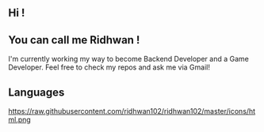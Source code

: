 ## Hi !
## You can call me Ridhwan !
I'm currently working my way to become Backend Developer and a Game Developer.
Feel free to check my repos and ask me via Gmail!

## Languages
https://raw.githubusercontent.com/ridhwan102/ridhwan102/master/icons/html.png
